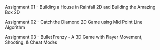 Assignment 01 - Building a House in Rainfall 2D and Building the Amazing Box 2D


Assignment 02 - Catch the Diamond 2D Game using Mid Point Line Algorithm


Assignment 03 - Bullet Frenzy - A 3D Game with Player Movement, Shooting, & Cheat Modes

